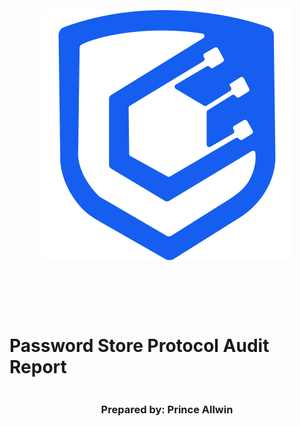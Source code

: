 <!DOCTYPE html>
<html>
<head>
<style>
    .full-page {
        width:  100%;
        height:  100vh; /* This will make the div take up the full viewport height */
        display: flex;
        flex-direction: column;
        justify-content: center;
        align-items: center;
    }
    .full-page img {
        max-width:  200;
        max-height:  200;
        margin-bottom: 5rem;
    }
    .full-page div{
        display: flex;
        flex-direction: column;
        justify-content: center;
        align-items: center;
    }
</style>
</head>
<body>

<div class="full-page">
    <img src="./logo.svg" alt="Logo">
    <div>
    <h1>Password Store Protocol Audit Report</h1>
    <h3>Prepared by: Prince Allwin</h3>
    </div>
</div>

</body>
</html>

<!-- Your report starts here! -->

# Table of Contents
- [Table of Contents](#table-of-contents)
- [Protocol Summary](#protocol-summary)
- [Disclaimer](#disclaimer)
- [Risk Classification](#risk-classification)
- [Audit Details](#audit-details)
	- [Scope](#scope)
	- [Roles](#roles)
- [Executive Summary](#executive-summary)
	- [Issues found](#issues-found)
- [Findings](#findings)
	- [High](#high)
		- [\[H-1\] Storing the password on-chain make it is visible to anyone, and no longer private.](#h-1-storing-the-password-on-chain-make-it-is-visible-to-anyone-and-no-longer-private)
		- [\[H-2\] `PasswordStore::setPassword` has no access controls, meaning a non-owner could change the password.](#h-2-passwordstoresetpassword-has-no-access-controls-meaning-a-non-owner-could-change-the-password)
	- [Informational](#informational)
		- [\[I-1\] The `PasswordStore::getPassword` natspec indicates a parameter that dosen't exist, causing the natspec to be incorrect.](#i-1-the-passwordstoregetpassword-natspec-indicates-a-parameter-that-dosent-exist-causing-the-natspec-to-be-incorrect)

# Protocol Summary

A smart contract application for storing a password. Users should be able to store a password and then retrieve it later. Others should not be able to access the password. 

# Disclaimer

Prince Allwin and team makes all effort to find as many vulnerabilities in the code in the given time period, but holds no responsibilities for the findings provided in this document. A security audit by the team is not an endorsement of the underlying business or product. The audit was time-boxed and the review of the code was solely on the security aspects of the Solidity implementation of the contracts.

# Risk Classification

|            |        | Impact |        |     |
| ---------- | ------ | ------ | ------ | --- |
|            |        | High   | Medium | Low |
|            | High   | H      | H/M    | M   |
| Likelihood | Medium | H/M    | M      | M/L |
|            | Low    | M      | M/L    | L   |

We use the [CodeHawks](https://docs.codehawks.com/hawks-auditors/how-to-evaluate-a-finding-severity) severity matrix to determine severity. See the documentation for more details.

# Audit Details 

Commit Hash:
```
7d55682ddc4301a7b13ae9413095feffd9924566
```

## Scope 

./src/
#-- PasswordStore.sol

## Roles

- Owner: The user who can set the password and read the password.
- Outsiders: No one else should be able to set or read the password.

# Executive Summary

## Issues found

| Severity | Number of issues found |
| -------- | ---------------------- |
| High     | 2                      |
| Medium   | 0                      |
| Low      | 0                      |
| Info     | 1                      |
| ---      | ---                    |
| Total    | 3                      |


# Findings

## High

### [H-1] Storing the password on-chain make it is visible to anyone, and no longer private.

**Description:** All data stored on-chain is visible to anyone, and can be read directly from the blockchain. The `PasswordStore::s_password` variable is intended to be a private variable and only accessed through the `PasswordStore::getPassword` function, which is intended to be only called by the owner of the contract.

We show one such method of reading any data off chain below.

**Impact:** Anyone can read the private password, severly breaking the functionality of the protocol.

**Proof of Concept:**

The below test case shows how anyone can read the password directly from the blockchain.

1. Create a locally running chain

```bash
make anvil
```

2. Deploy the contract to the chain

```bash
make deploy
```

3. Run the storage tool

```bash
cast storage <contract_name> <storage_slot> <rpc_url>
```

```bash
cast storage 0x5FbDB2315678afecb367f032d93F642f64180aa3 1 --rpc-url http://127.0.0.1:8545
```

We use `1` because that's the storage slot of `s_password` in the contract.

You'll get an output that looks like this:

`0x6d7950617373776f726400000000000000000000000000000000000000000014`

You can then parse that hex to a string with:

```bash
cast parse-bytes32-string 0x6d7950617373776f726400000000000000000000000000000000000000000014
```

And get an output of:

```bash
myPassword
```

**Recommended Mitigation:** Considering this, it's crucial to reconsider the contract's overall architecture. One potential approach is to encrypt the password off-chain and subsequently store the encrypted version on-chain. Users would then need to remember an additional off-chain password to decrypt it. However, it's advisable to eliminate the view function to prevent users from inadvertently transmitting a transaction with the password used for decryption.


---

### [H-2] `PasswordStore::setPassword` has no access controls, meaning a non-owner could change the password.

**Description:** The `PasswordStore::setPassword` function is set to be an `external` function, however, the natspec of the function and overall purpose of the smart contract is that `This function allows only the owner to set a new password.`

```js
    function setPassword(string memory newPassword) external {   
@>      s_password = newPassword;
        emit SetNetPassword();
    }
```

**Impact:** Anyone can set/change the password of the contract, severly breaking the contract intended functionality.

**Proof of Concept:** Add the following to the `PasswordStore.t.sol` test file

<details>
<summary>Code</summary>

```js
    function test_Fuzz_Anyone_Can_Set_Password(address randomAddress) public {
        vm.assume(randomAddress != owner);

        string memory expectedPassword = "newPassword";
        vm.startPrank(randomAddress);
        passwordStore.setPassword(expectedPassword);
        vm.stopPrank();

        vm.startPrank(owner);
        string memory actualPassword = passwordStore.getPassword();
        vm.stopPrank();

        assertEq(actualPassword, expectedPassword);
    }
```

</details>

**Recommended Mitigation:** Add an access control conditional to the `setPassword` function.

```js
    if(msg.sender != s_owner){
        revert PasswordStore__NotOwner();
    }
```

---

## Informational

### [I-1] The `PasswordStore::getPassword` natspec indicates a parameter that dosen't exist, causing the natspec to be incorrect.

**Description:** The `PasswordStore::getPassword` function signature is `getPassword()` while the natspec says it should be `getPassword(string)`.

**Impact:** The natspec is incorrect.

**Recommended Mitigation:** Remove the incorrect the natspec line.

```diff
-    * @param newPassword The new password to set.
```

